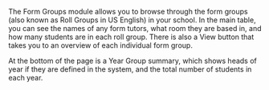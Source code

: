 The Form Groups module allows you to browse through the form groups (also known as Roll Groups in US English) in your school. In the main table, you can see the names of any form tutors, what room they are based in, and how many students are in each roll group. There is also a View button that takes you to an overview of each individual form group.

At the bottom of the page is a Year Group summary, which shows heads of year if they are defined in the system, and the total number of students in each year.
